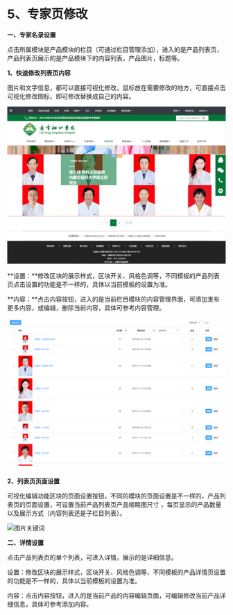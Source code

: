 # 5、专家页修改

**一、专家名录设置**

点击所属模块是产品模块的栏目（可通过栏目管理添加），进入的是产品列表页，产品列表页展示的是产品模块下的内容列表，产品图片，标题等。

**1、快速修改列表页内容**

图片和文字信息，都可以直接可视化修改，鼠标放在需要修改的地方，可直接点击可视化修改图标，即可修改替换成自己的内容。

![](assets/2019-12-30_00003.jpg)

**设置：**修改区块的展示样式，区块开关、风格色调等，不同模板的产品列表页点击设置的功能是不一样的，具体以当前模板的设置为准。

**内容：**点击内容按钮，进入的是当前栏目模块的内容管理界面，可添加发布更多内容，或编辑，删除当前内容，具体可参考内容管理。

![](assets/2019-12-30_00005.jpg)

**2、列表页页面设置**

可视化编辑功能区块的页面设置按钮，不同的模块的页面设置是不一样的，产品列表页的页面设置，可设置当前产品列表页产品缩略图尺寸 ，每页显示的产品数量以及展示方式（内容列表还是子栏目列表）。

![图片关键词](https://help.mituo.cn/jz/upload/201902/1549871823151877.jpg)

**二、详情设置**

点击产品列表页的单个列表，可进入详情，展示的是详细信息。

设置：修改区块的展示样式，区块开关、风格色调等，不同模板的产品详情页设置的功能是不一样的，具体以当前模板的设置为准。

内容：点击内容按钮，进入的是当前产品的内容编辑页面，可编辑修改当前产品详细信息，具体可参考添加内容。
